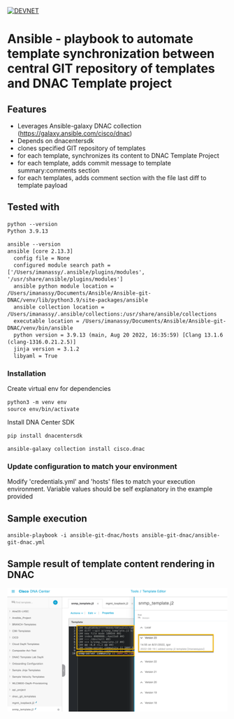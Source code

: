 [![DEVNET](https://upload.wikimedia.org/wikipedia/en/f/f8/CiscoDevNet2.png)](https://developer.cisco.com)

# Ansible - playbook to automate template synchronization between central GIT repository of templates and DNAC Template project

## Features
- Leverages Ansible-galaxy DNAC collection (https://galaxy.ansible.com/cisco/dnac)
- Depends on dnacentersdk
- clones specified GIT repository of templates
- for each template, synchronizes its content to DNAC Template Project
- for each template, adds commit message to template summary:comments section
- for each templates, adds comment section with the file last diff to template payload

## Tested with
```
python --version
Python 3.9.13
```
```
ansible --version
ansible [core 2.13.3]
  config file = None
  configured module search path = ['/Users/imanassy/.ansible/plugins/modules', '/usr/share/ansible/plugins/modules']
  ansible python module location = /Users/imanassy/Documents/Ansible/Ansible-git-DNAC/venv/lib/python3.9/site-packages/ansible
  ansible collection location = /Users/imanassy/.ansible/collections:/usr/share/ansible/collections
  executable location = /Users/imanassy/Documents/Ansible/Ansible-git-DNAC/venv/bin/ansible
  python version = 3.9.13 (main, Aug 20 2022, 16:35:59) [Clang 13.1.6 (clang-1316.0.21.2.5)]
  jinja version = 3.1.2
  libyaml = True
```

### Installation
Create virtual env for dependencies
```
python3 -m venv env
source env/bin/activate
```

Install DNA Center SDK
```
pip install dnacentersdk
```

```
ansible-galaxy collection install cisco.dnac
```

### Update configuration to match your environment
Modify 'credentials.yml' and 'hosts' files to match your execution environment. Variable values should be self explanatory in the example provided

## Sample execution
```
ansible-playbook -i ansible-git-dnac/hosts ansible-git-dnac/ansible-git-dnac.yml
```

## Sample result of template content rendering in DNAC
[![DEVNET](https://github.com/imanassypov/ansible-git-dnac/blob/main/sample_run.png)](https://github.com/imanassypov/ansible-git-dnac/blob/main/sample_run.png)


